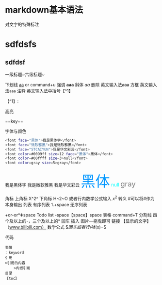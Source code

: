 # markdown基本语法



对文字的特殊标注

# sdfdsfs

## sdfdsf

一级标题~六级标题~

下划线
<u>aa</u>
or command+u
强调
**aaa**
斜体
*aa*
删除
英文输入法~~aaa~~
方框
英文输入法``aaa``
注释
英文输入法中括号【^1】

【^1】:

高亮

==key==

字体与颜色

```bash
<font face="黑体">我是黑体字</font>
<font face="微软雅黑">我是微软雅黑</font>
<font face="STCAIYUN">我是华文彩云</font>
<font color=#0099ff size=12 face="黑体">黑体</font>
<font color=#00ffff size=3>null</font>
<font color=gray size=5>gray</font>
```

<font face="黑体">我是黑体字</font>
<font face="微软雅黑">我是微软雅黑</font>
<font face="STCAIYUN">我是华文彩云</font>
<font color=#0099ff size=12 face="黑体">黑体</font>
<font color=#00ffff size=3>null</font>
<font color=gray size=5>gray</font>

角标
上角标
X^2^
下角标
H~2~O
或者行内数学公式输入
$x^2$
转义
\#可以将#作为本身输出
列表
有序列表
1.+space
无序列表

+or-or*➕space
Todo list
-space【space】space
表格
command+T
分割线
四个及以上的-，三个及以上的* 回车
插入
图片—拖曳即可
链接
【显示的文字】（www.bilibili.com）
数学公式
$$回车
或者行内$f(x)=$

代码

```回车，右下输入语言
表情
：keyword
引用
>引用的内容
	>内嵌引用
目录
【toc】
```

[^1]: object relational mapping 对象关系映射